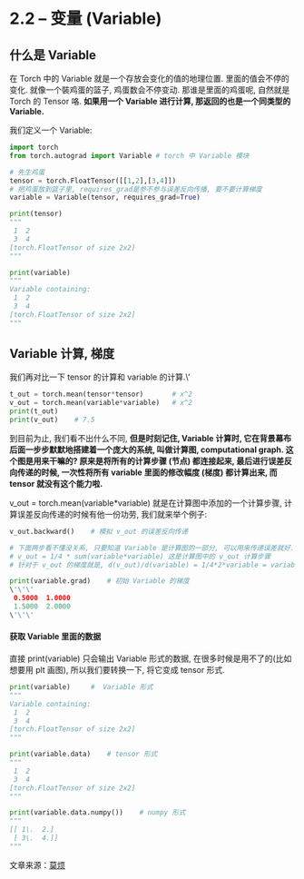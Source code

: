 # 2.2 – 变量 (Variable)

## 什么是 Variable

在 Torch 中的 Variable 就是一个存放会变化的值的地理位置. 里面的值会不停的变化. 就像一个裝鸡蛋的篮子, 鸡蛋数会不停变动. 那谁是里面的鸡蛋呢, 自然就是 Torch 的 Tensor 咯. **如果用一个 Variable 进行计算, 那返回的也是一个同类型的 Variable.**

我们定义一个 Variable:

```py
import torch
from torch.autograd import Variable # torch 中 Variable 模块

# 先生鸡蛋
tensor = torch.FloatTensor([[1,2],[3,4]])
# 把鸡蛋放到篮子里, requires_grad是参不参与误差反向传播, 要不要计算梯度
variable = Variable(tensor, requires_grad=True)

print(tensor)
"""
 1  2
 3  4
[torch.FloatTensor of size 2x2]
"""

print(variable)
"""
Variable containing:
 1  2
 3  4
[torch.FloatTensor of size 2x2]
"""
```

## Variable 计算, 梯度

我们再对比一下 tensor 的计算和 variable 的计算.\’

```py
t_out = torch.mean(tensor*tensor)       # x^2
v_out = torch.mean(variable*variable)   # x^2
print(t_out)
print(v_out)    # 7.5
```

到目前为止, 我们看不出什么不同, **但是时刻记住, Variable 计算时, 它在背景幕布后面一步步默默地搭建着一个庞大的系统, 叫做计算图, computational graph. 这个图是用来干嘛的? 原来是将所有的计算步骤 (节点) 都连接起来, 最后进行误差反向传递的时候, 一次性将所有 variable 里面的修改幅度 (梯度) 都计算出来, 而 tensor 就没有这个能力啦.**

v_out  =  torch.mean(variable*variable) 就是在计算图中添加的一个计算步骤, 计算误差反向传递的时候有他一份功劳, 我们就来举个例子:

```py
v_out.backward()    # 模拟 v_out 的误差反向传递

# 下面两步看不懂没关系, 只要知道 Variable 是计算图的一部分, 可以用来传递误差就好.
# v_out = 1/4 * sum(variable*variable) 这是计算图中的 v_out 计算步骤
# 针对于 v_out 的梯度就是, d(v_out)/d(variable) = 1/4*2*variable = variable/2

print(variable.grad)    # 初始 Variable 的梯度
\'\'\'
 0.5000  1.0000
 1.5000  2.0000
\'\'\'
```

#### 获取 Variable 里面的数据

直接 print(variable) 只会输出 Variable 形式的数据, 在很多时候是用不了的(比如想要用 plt 画图), 所以我们要转换一下, 将它变成 tensor 形式.

```py
print(variable)     #  Variable 形式
"""
Variable containing:
 1  2
 3  4
[torch.FloatTensor of size 2x2]
"""

print(variable.data)    # tensor 形式
"""
 1  2
 3  4
[torch.FloatTensor of size 2x2]
"""

print(variable.data.numpy())    # numpy 形式
"""
[[ 1\.  2.]
 [ 3\.  4.]]
"""
```

文章来源：[莫烦](https://www.pytorchtutorial.com/goto/https://morvanzhou.github.io/)